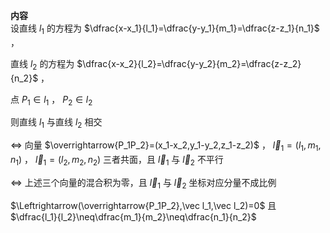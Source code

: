 **内容**  
设直线 $l_1$ 的方程为 $\dfrac{x-x_1}{l_1}=\dfrac{y-y_1}{m_1}=\dfrac{z-z_1}{n_1}$ ，  
  
直线 $l_2$ 的方程为 $\dfrac{x-x_2}{l_2}=\dfrac{y-y_2}{m_2}=\dfrac{z-z_2}{n_2}$ ，  
  
点 $P_1\in l_1$ ， $P_2\in l_2$  
  
则直线 $l_1$ 与直线 $l_2$ 相交  
  
$\Leftrightarrow$ 向量 $\overrightarrow{P_1P_2}=(x_1-x_2,y_1-y_2,z_1-z_2)$ ， $\vec l_1=(l_1,m_1,n_1)$ ， $\vec l_1=(l_2,m_2,n_2)$ 三者共面，且 $\vec l_1$ 与 $\vec l_2$ 不平行  
  
$\Leftrightarrow$ 上述三个向量的混合积为零，且 $\vec l_1$ 与 $\vec l_2$ 坐标对应分量不成比例  
  
$\Leftrightarrow(\overrightarrow{P_1P_2},\vec l_1,\vec l_2)=0$ 且 $\dfrac{l_1}{l_2}\neq\dfrac{m_1}{m_2}\neq\dfrac{n_1}{n_2}$  
